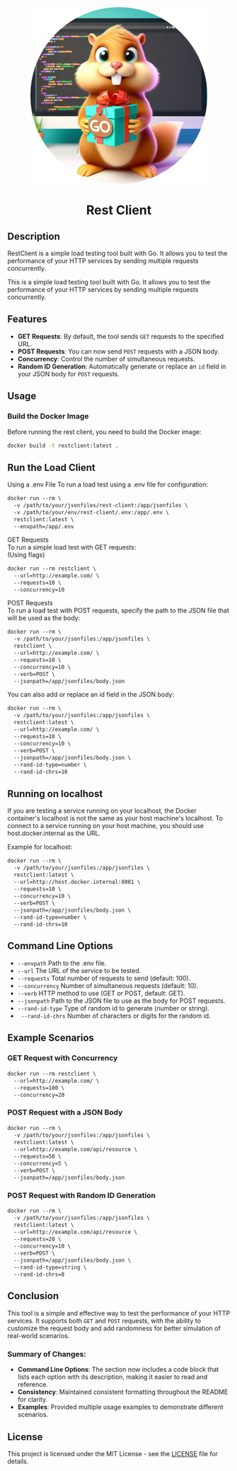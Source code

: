 <div align="center">
  <img src="logo.png" alt="Rest Client Logo" width="400"/>
</div>

<h1 align="center">Rest Client</h1>

## Description
RestClient is a simple load testing tool built with Go. It allows you to test the performance of your HTTP services by sending multiple requests concurrently.

<!-- Rest of your README content -->


This is a simple load testing tool built with Go. It allows you to test the performance of your HTTP services by sending multiple requests concurrently.

## Features

- **GET Requests**: By default, the tool sends `GET` requests to the specified URL.
- **POST Requests**: You can now send `POST` requests with a JSON body.
- **Concurrency**: Control the number of simultaneous requests.
- **Random ID Generation**: Automatically generate or replace an `id` field in your JSON body for `POST` requests.

## Usage

### Build the Docker Image

Before running the rest client, you need to build the Docker image:

```bash
docker build -t restclient:latest .
```

## Run the Load Client
Using a .env File
To run a load test using a .env file for configuration:
```shell
docker run --rm \
  -v /path/to/your/jsonfiles/rest-client:/app/jsonfiles \
  -v /path/to/your/env/rest-client/.env:/app/.env \
  restclient:latest \
  --envpath=/app/.env
```

GET Requests  
To run a simple load test with GET requests:  
(Using flags)  
```shell
docker run --rm restclient \
  --url=http://example.com/ \
  --requests=10 \
  --concurrency=10
```
POST Requests  
To run a load test with POST requests, specify the path to the JSON file that will be used as the body:  
```shell
docker run --rm \
  -v /path/to/your/jsonfiles:/app/jsonfiles \
  restclient \
  --url=http://example.com/ \
  --requests=10 \
  --concurrency=10 \
  --verb=POST \
  --jsonpath=/app/jsonfiles/body.json
```
You can also add or replace an id field in the JSON body:
```shell
docker run --rm \
  -v /path/to/your/jsonfiles:/app/jsonfiles \
  restclient:latest \
  --url=http://example.com/ \
  --requests=10 \
  --concurrency=10 \
  --verb=POST \
  --jsonpath=/app/jsonfiles/body.json \
  --rand-id-type=number \
  --rand-id-chrs=10
```

## Running on localhost
If you are testing a service running on your localhost, the Docker container's localhost is not the same as your host machine's localhost. To connect to a service running on your host machine, you should use host.docker.internal as the URL.

Example for localhost:
```shell
docker run --rm \
  -v /path/to/your/jsonfiles:/app/jsonfiles \
  restclient:latest \
  --url=http://host.docker.internal:8081 \
  --requests=10 \
  --concurrency=10 \
  --verb=POST \
  --jsonpath=/app/jsonfiles/body.json \
  --rand-id-type=number \
  --rand-id-chrs=10
```

## Command Line Options
- `--envpath`         Path to the .env file.
- `--url`             The URL of the service to be tested.
- `--requests`        Total number of requests to send (default: 100).
- `--concurrency`     Number of simultaneous requests (default: 10).
- `--verb`            HTTP method to use (GET or POST, default: GET).
- `--jsonpath`        Path to the JSON file to use as the body for POST requests.
- `--rand-id-type`    Type of random id to generate (number or string).
- ` --rand-id-chrs`   Number of characters or digits for the random id.

## Example Scenarios
### GET Request with Concurrency
```shell
docker run --rm restclient \
  --url=http://example.com/ \
  --requests=100 \
  --concurrency=20
```
### POST Request with a JSON Body

```shell
docker run --rm \
  -v /path/to/your/jsonfiles:/app/jsonfiles \
  restclient:latest \
  --url=http://example.com/api/resource \
  --requests=50 \
  --concurrency=5 \
  --verb=POST \
  --jsonpath=/app/jsonfiles/body.json
```
### POST Request with Random ID Generation
```shell
docker run --rm \
  -v /path/to/your/jsonfiles:/app/jsonfiles \
  restclient:latest \
  --url=http://example.com/api/resource \
  --requests=20 \
  --concurrency=10 \
  --verb=POST \
  --jsonpath=/app/jsonfiles/body.json \
  --rand-id-type=string \
  --rand-id-chrs=8
```

## Conclusion
This tool is a simple and effective way to test the performance of your HTTP services. It supports both `GET` and `POST` requests, with the ability to customize the request body and add randomness for better simulation of real-world scenarios.

### Summary of Changes:
- **Command Line Options**: The section now includes a code block that lists each option with its description, making it easier to read and reference.
- **Consistency**: Maintained consistent formatting throughout the README for clarity.
- **Examples**: Provided multiple usage examples to demonstrate different scenarios.

## License

This project is licensed under the MIT License - see the [LICENSE](LICENSE) file for details.
